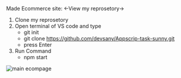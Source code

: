 Made Ecommerce site:
<-View my reprosetory->
1.  Clone my reprosetory
2.  Open terminal of VS code and type
    *  git init
    *  git clone https://github.com/devsany/Appscrip-task-sunny.git
    *  press Enter
3.  Run Command
    *  npm start

 ![main ecompage](https://github.com/user-attachments/assets/39fcf1f9-9030-4243-8a5e-2b7aaecbb13b)

